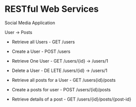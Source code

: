 # RESTful Web Services

Social Media Application

User -> Posts

- Retrieve all Users          - GET     /users
- Create a User               - POST    /users
- Retrieve One User           - GET     /users/{id} -> /users/1
- Delete a User               - DE LETE  /users/{id} -> /users/1

- Retrieve all posts for a User - GET   /users{id}/posts
- Create a posts for user       - POST  /users/{id}/posts
- Retrieve details of a post    - GET   /users/{id}/posts/{post-id} 